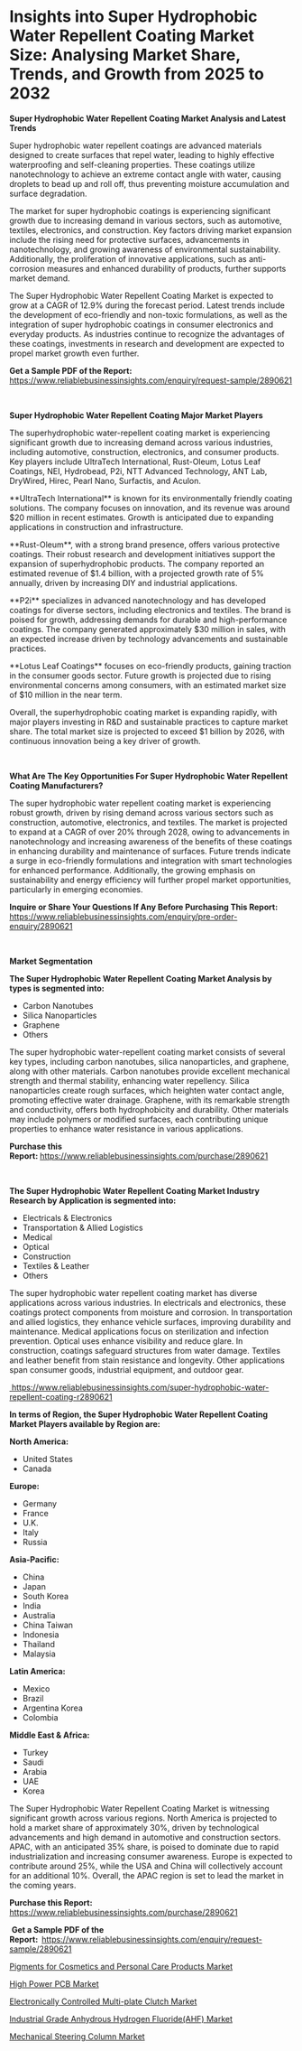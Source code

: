 <p><h1>Insights into Super Hydrophobic Water Repellent Coating Market Size: Analysing Market Share, Trends, and Growth from 2025 to 2032</h1></p><p><strong>Super Hydrophobic Water Repellent Coating Market Analysis and Latest Trends</strong></p>
<p><p>Super hydrophobic water repellent coatings are advanced materials designed to create surfaces that repel water, leading to highly effective waterproofing and self-cleaning properties. These coatings utilize nanotechnology to achieve an extreme contact angle with water, causing droplets to bead up and roll off, thus preventing moisture accumulation and surface degradation. </p><p>The market for super hydrophobic coatings is experiencing significant growth due to increasing demand in various sectors, such as automotive, textiles, electronics, and construction. Key factors driving market expansion include the rising need for protective surfaces, advancements in nanotechnology, and growing awareness of environmental sustainability. Additionally, the proliferation of innovative applications, such as anti-corrosion measures and enhanced durability of products, further supports market demand.</p><p>The Super Hydrophobic Water Repellent Coating Market is expected to grow at a CAGR of 12.9% during the forecast period. Latest trends include the development of eco-friendly and non-toxic formulations, as well as the integration of super hydrophobic coatings in consumer electronics and everyday products. As industries continue to recognize the advantages of these coatings, investments in research and development are expected to propel market growth even further.</p></p>
<p><strong>Get a Sample PDF of the Report:&nbsp;</strong> <a href="https://www.reliablebusinessinsights.com/enquiry/request-sample/2890621?utm_campaign=1119&utm_medium=2&utm_source=Github&utm_content=ia&utm_term=14032025&utm_id=super-hydrophobic-water-repellent-coating">https://www.reliablebusinessinsights.com/enquiry/request-sample/2890621</a></p>
<p>&nbsp;</p>
<p><strong>Super Hydrophobic Water Repellent Coating Major Market Players</strong></p>
<p><p>The superhydrophobic water-repellent coating market is experiencing significant growth due to increasing demand across various industries, including automotive, construction, electronics, and consumer products. Key players include UltraTech International, Rust-Oleum, Lotus Leaf Coatings, NEI, Hydrobead, P2i, NTT Advanced Technology, ANT Lab, DryWired, Hirec, Pearl Nano, Surfactis, and Aculon. </p><p>**UltraTech International** is known for its environmentally friendly coating solutions. The company focuses on innovation, and its revenue was around $20 million in recent estimates. Growth is anticipated due to expanding applications in construction and infrastructure.</p><p>**Rust-Oleum**, with a strong brand presence, offers various protective coatings. Their robust research and development initiatives support the expansion of superhydrophobic products. The company reported an estimated revenue of $1.4 billion, with a projected growth rate of 5% annually, driven by increasing DIY and industrial applications.</p><p>**P2i** specializes in advanced nanotechnology and has developed coatings for diverse sectors, including electronics and textiles. The brand is poised for growth, addressing demands for durable and high-performance coatings. The company generated approximately $30 million in sales, with an expected increase driven by technology advancements and sustainable practices.</p><p>**Lotus Leaf Coatings** focuses on eco-friendly products, gaining traction in the consumer goods sector. Future growth is projected due to rising environmental concerns among consumers, with an estimated market size of $10 million in the near term.</p><p>Overall, the superhydrophobic coating market is expanding rapidly, with major players investing in R&D and sustainable practices to capture market share. The total market size is projected to exceed $1 billion by 2026, with continuous innovation being a key driver of growth.</p></p>
<p>&nbsp;</p>
<p><strong>What Are The Key Opportunities For Super Hydrophobic Water Repellent Coating Manufacturers?</strong></p>
<p><p>The super hydrophobic water repellent coating market is experiencing robust growth, driven by rising demand across various sectors such as construction, automotive, electronics, and textiles. The market is projected to expand at a CAGR of over 20% through 2028, owing to advancements in nanotechnology and increasing awareness of the benefits of these coatings in enhancing durability and maintenance of surfaces. Future trends indicate a surge in eco-friendly formulations and integration with smart technologies for enhanced performance. Additionally, the growing emphasis on sustainability and energy efficiency will further propel market opportunities, particularly in emerging economies.</p></p>
<p><strong>Inquire or Share Your Questions If Any Before Purchasing This Report:</strong> <a href="https://www.reliablebusinessinsights.com/enquiry/pre-order-enquiry/2890621?utm_campaign=1119&utm_medium=2&utm_source=Github&utm_content=ia&utm_term=14032025&utm_id=super-hydrophobic-water-repellent-coating">https://www.reliablebusinessinsights.com/enquiry/pre-order-enquiry/2890621</a></p>
<p>&nbsp;</p>
<p><strong>Market Segmentation</strong></p>
<p><strong>The Super Hydrophobic Water Repellent Coating Market Analysis by types is segmented into:</strong></p>
<p><ul><li>Carbon Nanotubes</li><li>Silica Nanoparticles</li><li>Graphene</li><li>Others</li></ul></p>
<p><p>The super hydrophobic water-repellent coating market consists of several key types, including carbon nanotubes, silica nanoparticles, and graphene, along with other materials. Carbon nanotubes provide excellent mechanical strength and thermal stability, enhancing water repellency. Silica nanoparticles create rough surfaces, which heighten water contact angle, promoting effective water drainage. Graphene, with its remarkable strength and conductivity, offers both hydrophobicity and durability. Other materials may include polymers or modified surfaces, each contributing unique properties to enhance water resistance in various applications.</p></p>
<p><strong>Purchase this Report:&nbsp;</strong><a href="https://www.reliablebusinessinsights.com/purchase/2890621?utm_campaign=1119&utm_medium=2&utm_source=Github&utm_content=ia&utm_term=14032025&utm_id=super-hydrophobic-water-repellent-coating">https://www.reliablebusinessinsights.com/purchase/2890621</a></p>
<p>&nbsp;</p>
<p><strong>The Super Hydrophobic Water Repellent Coating Market Industry Research by Application is segmented into:</strong></p>
<p><ul><li>Electricals & Electronics</li><li>Transportation & Allied Logistics</li><li>Medical</li><li>Optical</li><li>Construction</li><li>Textiles & Leather</li><li>Others</li></ul></p>
<p><p>The super hydrophobic water repellent coating market has diverse applications across various industries. In electricals and electronics, these coatings protect components from moisture and corrosion. In transportation and allied logistics, they enhance vehicle surfaces, improving durability and maintenance. Medical applications focus on sterilization and infection prevention. Optical uses enhance visibility and reduce glare. In construction, coatings safeguard structures from water damage. Textiles and leather benefit from stain resistance and longevity. Other applications span consumer goods, industrial equipment, and outdoor gear.</p></p>
<p><a href="https://www.reliablebusinessinsights.com/super-hydrophobic-water-repellent-coating-r2890621?utm_campaign=1119&utm_medium=2&utm_source=Github&utm_content=ia&utm_term=14032025&utm_id=super-hydrophobic-water-repellent-coating">&nbsp;https://www.reliablebusinessinsights.com/super-hydrophobic-water-repellent-coating-r2890621</a></p>
<p><strong>In terms of Region, the Super Hydrophobic Water Repellent Coating Market Players available by Region are:</strong></p>
<p>
    <p> <strong> North America: </strong>
        <ul>
            <li>United States</li>
            <li>Canada</li>
        </ul>
        </p> 
    <p> <strong> Europe: </strong>
        <ul>
            <li>Germany</li>
            <li>France</li>
            <li>U.K.</li>
            <li>Italy</li>
            <li>Russia</li>
        </ul>
        </p> 
    <p> <strong> Asia-Pacific: </strong>
        <ul>
            <li>China</li>
            <li>Japan</li>
            <li>South Korea</li>
            <li>India</li>
            <li>Australia</li>
            <li>China Taiwan</li>
            <li>Indonesia</li>
            <li>Thailand</li>
            <li>Malaysia</li>
        </ul>
        </p> 
    <p> <strong> Latin America: </strong>
        <ul>
            <li>Mexico</li>
            <li>Brazil</li>
            <li>Argentina Korea</li>
            <li>Colombia</li>
        </ul>
        </p> 
    <p> <strong> Middle East & Africa: </strong>
        <ul>
            <li>Turkey</li>
            <li>Saudi</li>
            <li>Arabia</li>
            <li>UAE</li>
            <li>Korea</li>
        </ul>
    </p>
    </p>
<p><p>The Super Hydrophobic Water Repellent Coating Market is witnessing significant growth across various regions. North America is projected to hold a market share of approximately 30%, driven by technological advancements and high demand in automotive and construction sectors. APAC, with an anticipated 35% share, is poised to dominate due to rapid industrialization and increasing consumer awareness. Europe is expected to contribute around 25%, while the USA and China will collectively account for an additional 10%. Overall, the APAC region is set to lead the market in the coming years.</p></p>
<p><strong>Purchase this Report: </strong><a href="https://www.reliablebusinessinsights.com/purchase/2890621?utm_campaign=1119&utm_medium=2&utm_source=Github&utm_content=ia&utm_term=14032025&utm_id=super-hydrophobic-water-repellent-coating">https://www.reliablebusinessinsights.com/purchase/2890621</a></p>
<p>&nbsp;<strong>Get a Sample PDF of the Report:&nbsp;&nbsp;</strong><a href="https://www.reliablebusinessinsights.com/enquiry/request-sample/2890621?utm_campaign=1119&utm_medium=2&utm_source=Github&utm_content=ia&utm_term=14032025&utm_id=super-hydrophobic-water-repellent-coating">https://www.reliablebusinessinsights.com/enquiry/request-sample/2890621</a></p>
<p><strong></strong></p>
<p><p><a href="https://github.com/klenaestien23/Market-Research-Report-List-1/blob/main/pigments-for-cosmetics-and-personal-care-products-market.md?utm_campaign=1119&utm_medium=2&utm_source=Github&utm_content=ia&utm_term=14032025&utm_id=super-hydrophobic-water-repellent-coating">Pigments for Cosmetics and Personal Care Products Market</a></p><p><a href="https://github.com/tahjaylestro/Market-Research-Report-List-1/blob/main/high-power-pcb-market.md?utm_campaign=1119&utm_medium=2&utm_source=Github&utm_content=ia&utm_term=14032025&utm_id=super-hydrophobic-water-repellent-coating">High Power PCB Market</a></p><p><a href="https://github.com/tentandyik/Market-Research-Report-List-1/blob/main/electronically-controlled-multi-plate-clutch-market.md?utm_campaign=1119&utm_medium=2&utm_source=Github&utm_content=ia&utm_term=14032025&utm_id=super-hydrophobic-water-repellent-coating">Electronically Controlled Multi-plate Clutch Market</a></p><p><a href="https://github.com/ishikodehira/Market-Research-Report-List-1/blob/main/industrial-grade-anhydrous-hydrogen-fluorideahf-market.md?utm_campaign=1119&utm_medium=2&utm_source=Github&utm_content=ia&utm_term=14032025&utm_id=super-hydrophobic-water-repellent-coating">Industrial Grade Anhydrous Hydrogen Fluoride(AHF) Market</a></p><p><a href="https://github.com/mismannely/Market-Research-Report-List-1/blob/main/mechanical-steering-column-market.md?utm_campaign=1119&utm_medium=2&utm_source=Github&utm_content=ia&utm_term=14032025&utm_id=super-hydrophobic-water-repellent-coating">Mechanical Steering Column Market</a></p></p>